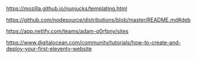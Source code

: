 

https://mozilla.github.io/nunjucks/templating.html

https://github.com/nodesource/distributions/blob/master/README.md#deb

https://app.netlify.com/teams/adam-q0rfpny/sites

https://www.digitalocean.com/community/tutorials/how-to-create-and-deploy-your-first-eleventy-website


